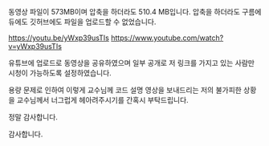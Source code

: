 동영상 파일이 573MB이며 압축을 하더라도 510.4 MB입니다. 
압축을 하더라도 구름에듀에도 깃허브에도 파일을 업로드할 수 없었습니다. 

https://youtu.be/yWxp39usTIs
https://www.youtube.com/watch?v=yWxp39usTIs

유튜브에 업로드로 동영상을 공유하였으며
일부 공개로 저 링크를 가지고 있는 사람만 시청이 가능하도록 설정하였습니다.

용량 문제로 인하여 이렇게 교수님께 코드 설명 영상을 보내드리는 저의 불가피한 상황을
교수님께서 너그럽게 헤아려주시기를 간혹시 부탁드립니다.

정말 감사합니다. 

감사합니다. 
